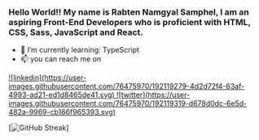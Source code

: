### Hello World!! My name is Rabten Namgyal Samphel, I am an aspiring Front-End Developers who is proficient with HTML, CSS, Sass, JavaScript and React.

- 🌱 I’m currently learning: TypeScript
- 📫 you can reach me on
<a href="https://www.linkedin.com/in/rabten-samphel-53171a1bb/">
![linkedin](https://user-images.githubusercontent.com/76475970/192119279-4d2d72f4-63af-4993-ad21-ed1d8465de41.svg)
</a>

<a href="https://twitter.com/rabtensamphel">
![twitter](https://user-images.githubusercontent.com/76475970/192119319-d678d0dc-6e5d-482a-9969-cb166f965393.svg) 
</a>


[![GitHub Streak](https://github-readme-streak-stats.herokuapp.com?user=rabtennamgyal&theme=soft-green)]
